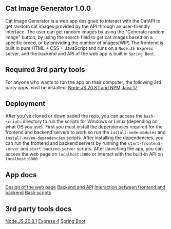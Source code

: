 ## Cat Image Generator 1.0.0

Cat Image Generator is a web app designed to interact with the CatAPI to get random cat images provided by the API through an user-friendly interface. 
The user can get random images by using the "Generate random image" button, by using the search field to get cat images based on a specific breed, or by providing the number of images(WIP)
The frontend is built in pure HTML + CSS + JavaScript and runs on a `Node.JS Express` server, and the backend and API of the web app is built in `Spring Boot`.

## Required 3rd party tools
For anyone who wants to run the app on their computer, the following 3rd party apps must be installed:
[Node.JS 20.8.1 and NPM](https://nodejs.org/dist/v20.8.1/)
[Java 17](https://www.oracle.com/java/technologies/javase/jdk17-archive-downloads.html)

## Deployment
After you've cloned or downloaded the repo, you can access the `bash-scripts` directory to run the scripts for Windows or Linux (depending on what OS you use).
First you must install the dependencies required for the frontend and backend servers to work so run the `install-node-modules` and `install-maven-dependencies` scripts. 
After installing the dependencies, you can run the frontend and backend servers by running the `start-frontend-server` and `start-backend-server` scripts.
After launching the app, you can access the web page on `localhost:3000` or interact with the built-in API on `localhost:8080`

## App docs
[Design of the web page](https://github.com/virlancristian/Cat-Image-Generator/pull/1)
[Backend and API](https://github.com/virlancristian/Cat-Image-Generator/pull/2)
[Interaction between frontend and backend](https://github.com/virlancristian/Cat-Image-Generator/pull/3)
[Bash scripts](https://github.com/virlancristian/Cat-Image-Generator/pull/4)

## 3rd party tools docs
[Node.JS 20.8.1](https://nodejs.org/dist/v20.8.0/docs/api/)
[Express 4](https://expressjs.com/en/4x/api.html)
[Spring Boot](https://docs.spring.io/spring-boot/docs/current/reference/htmlsingle/)